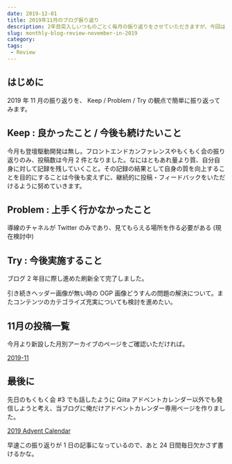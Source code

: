 ```yaml
---
date: 2019-12-01
title: 2019年11月のブログ振り返り
description: 2年目突入しいつものごとく毎月の振り返りをさせていただきますが、今回はいつもと違った取り組みをご紹介。とりあえず手を挙げるだけ挙げておきましょう笑
slug: monthly-blog-review-november-in-2019
category: 
tags: 
 - Review
---
```


## はじめに

2019 年 11 月の振り返りを、 Keep / Problem / Try の観点で簡単に振り返ってみます。

## Keep : 良かったこと / 今後も続けたいこと

今月も登壇駆動開発は無し。フロントエンドカンファレンスやもくもく会の振り返りのみ、投稿数は今月 2 件となりました。なにはともあれ量より質、自分自身に対して記録を残していくこと。その記録の結果として自身の質を向上することを目的にすることは今後も変えずに、継続的に投稿・フィードバックをいただけるように努めていきます。

## Problem : 上手く行かなかったこと

導線のチャネルが Twitter のみであり、見てもらえる場所を作る必要がある (現在検討中)

## Try : 今後実施すること

ブログ 2 年目に際し進めた刷新全て完了しました。

引き続きヘッダー画像が無い時の OGP 画像どうすんの問題の解決について。またコンテンツのカテゴライズ充実についても検討を進めたい。

## 11月の投稿一覧

今月より新設した月別アーカイブのページをご確認いただければ。

<a class="link-preview" href="https://webneko.dev/archives/2019-11">2019-11</a>

## 最後に

先日のもくもく会 #3 でも話したように Qiita アドベントカレンダー以外でも発信しようと考え、当ブログに俺だけアドベントカレンダー専用ページを作りました。

<a class="link-preview" href="https://webneko.dev/advent-calendar/2019">2019 Advent Calendar</a>

早速この振り返りが 1 日の記事になっているので、あと 24 日間毎日欠かさず書けるかな。
